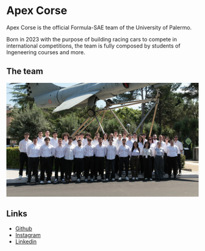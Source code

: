 # Apex Corse

Apex Corse is the official Formula-SAE team of the University of Palermo.

Born in 2023 with the purpose of building racing cars to compete in international competitions, the team is fully composed by students of Ingeneering courses and more.

## The team

![The team](resources/team.png)

## Links

- [Github](https://github.com/Formula-SAE)
- [Instagram](https://instagram.com/apex_corse)
- [Linkedin](https://linkedin.com/company/apex-corse)